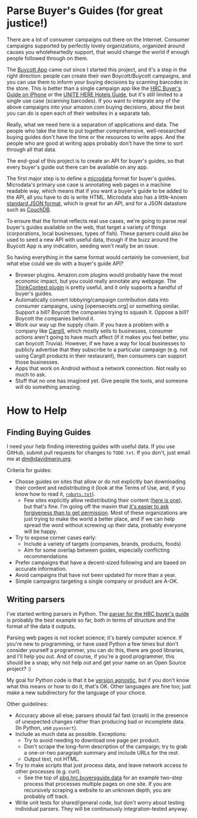 Parse Buyer's Guides (for great justice!)
========================================

There are a lot of consumer campaigns out there on the Internet. Consumer
campaigns supported by perfectly lovely organizations, organized around
causes you wholeheartedly support, that would change the world if enough
people followed through on them.

The [Buycott App](http://www.buycott.com) came out since I started this project,
and it's a step in the right direction: people can create their own Boycott/Buycott
campaigns, and you can use them to inform your buying decisions by scanning barcodes
in the store. This is better than a single campaign app like the [HRC Buyer's Guide on
iPhone](https://itunes.apple.com/us/app/hrc-foundation-buying-for/id345618414?mt=8) or
the [UNITE HERE Hotels Guide](https://itunes.apple.com/us/app/hotels-guide/id557229771?mt=8), but it's still limited to a single use case (scanning barcodes). If you want to
integrate any of the above campaigns into your amazon.com buying decisions, about the best
you can do is open each of their websites in a separate tab.

Really, what we need here is a separation of applications and data. The people who
take the time to put together comprehensive, well-researched buying guides don't have the
time or the resources to write apps. And the people who are good at writing apps probably
don't have the time to sort through all that data.

The end-goal of this project is to create an API for buyer's guides, so that every
buyer's guide out there can be available on any app.

The first major step is to define a [microdata](http://schema.org/docs/gs.html) format for buyer's guides. Microdata's primary use case is annotating web pages in
a machine readable way, which means that if you want a buyer's guide to be added to
the API, all you have to do is write HTML. Microdata also has a little-known [standard
JSON format](http://www.whatwg.org/specs/web-apps/current-work/multipage/microdata.html#json), which is great for an API, and for a JSON datastore such as [CouchDB](http://couchdb.apache.org/).

To ensure that the format reflects real use cases, we're going to parse real buyer's guides
available on the web, that target a variety of things (corporations, local businesses,
types of fish). These parsers could also be used to seed a new API with useful data, though if the buzz around the Buycott App is any indication, seeding won't really be
an issue.

So having everything in the same format would certainly be convenient, but what else could
we do with a buyer's guide API?

* Browser plugins. Amazon.com plugins would probably have the most economic impact, but
  you could really annotate any webpage. The [ThinkContext plugin](http://thinkcontext.org/)
  is pretty useful, and it only supports a handful of buyer's guides.
* Automatically convert lobbying/campaign contribution data into consumer campaigns, using
  [opensecrets.org] or something similar. Support a bill? Boycott the companies trying to
  squash it. Oppose a bill? Boycott the companies behind it.
* Work our way up the supply chain. If you have a problem with a company like [Cargill](http://www.cargill.com/), which mostly sells to businesses, consumer actions aren't going to have much affect (if it makes you feel better, you can boycott Truvia). However, if we have a way for local businesses to publicly advertise that they subscribe to a particular campaign (e.g. not using Cargill products in their restaurant), then consumers can support those businesses.
* Apps that work on Android without a network connection. Not really so much to ask.
* Stuff that no one has imagined yet. Give people the tools, and someone will do something amazing.

How to Help
===========

Finding Buying Guides
---------------------

I need your help finding interesting guides with useful data. If you use
GitHub, submit pull requests for changes to `TODO.txt`. If you don't, just
email me at <dm@davidmarin.org>.

Criteria for guides:
* Choose guides on sites that allow or do not explicitly ban downloading their
content and redistributing it (look at the Terms of Use, and, if you know how
to read it, [`robots.txt`](http://en.wikipedia.org/wiki/Robots_exclusion_standard)).
  * Few sites explicitly allow redistributing their content ([here is one](http://www.edf.org/about/this-site/copyright)), but that's fine. I'm going off the maxim that [it's easier to ask forgiveness than to get permission](http://en.wikiquote.org/wiki/Grace_Hopper). Most of these organizations are just trying to
make the world a better place, and if we can help spread the word without
screwing up their data, probably everyone will be happy.
* Try to expose corner cases early:
  * Include a variety of targets (companies, brands, products, foods)
  * Aim for some overlap between guides, especially conflicting recommendations
* Prefer campaigns that have a decent-sized following and are based on
  accurate information.
* Avoid campaigns that have not been updated for more than a year.
* Simple campaigns targeting a single company or product are A-OK.

Writing parsers
---------------

I've started writing parsers in Python. The [parser for the HRC buyer's guide](https://github.com/davidmarin/pbg/blob/master/python/pbg/hrc/buyersguide/data.py)
is probably the best example so far, both in terms of structure and the format
of the data it outputs.

Parsing web pages is not rocket science; it's barely computer science. If
you're new to programming, or have used Python a few times but don't consider
yourself a programmer, you can do this, there are good libraries, and I'll help
you out. And of course, if you're a good programmer, this should be a snap;
why not help out and get your name on an Open Source project? :)

My goal for Python code is that it be [version agnostic](http://python3porting.com/noconv.html), but if you don't know what this means or how to do it, that's
OK. Other languages are fine too; just make a new subdirectory for the language
of your choice.

Other guidelines:
* Accuracy above all else; parsers should fail fast (crash) in the presence of
  unexpected changes rather than producing bad or incomplete data.
  (In Python, use `pyassert`).
* Include as much data as possible. Exceptions:
  * Try to avoid needing to download one page per product.
  * Don't scrape the long-form description of the campaign; try to grab
    a one-or-two paragraph summary and include URLs for the rest.
  * Output text, not HTML.
* Try to make scripts that just process data, and leave network access to
  other processes (e.g. curl).
  * See the top of [pbg.hrc.buyersguide.data](https://github.com/davidmarin/pbg/blob/master/python/pbg/hrc/buyersguide/data.py) for an example two-step process
    that processes multiple pages on one site. If you are recursively scraping
    a website to an unknown depth, you are probably off track.
* Write unit tests for shared/general code, but don't worry about testing
  individual parsers. They will be continuously integration-tested anyway.
